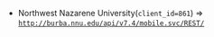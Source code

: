  - Northwest Nazarene University(`client_id=861`) => [`http://burba.nnu.edu/api/v7.4/mobile.svc/REST/`](http://burba.nnu.edu/api/v7.4/mobile.svc/REST/)
